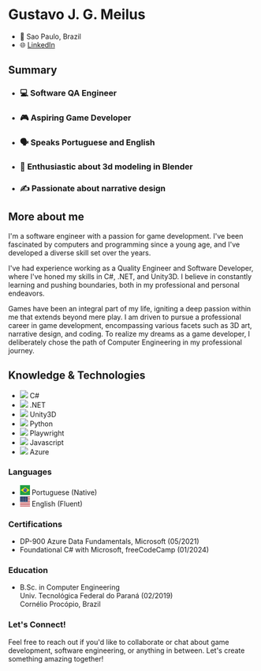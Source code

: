 # Gustavo J. G. Meilus

- 📍 Sao Paulo, Brazil
- 🌐 [LinkedIn](https://linkedin.com/in/gmeilus)

## Summary

- ### 💻 Software QA Engineer 
- ### 🎮 Aspiring Game Developer  
- ### 🗣️ Speaks Portuguese and English  
- ### 🎨 Enthusiastic about 3d modeling in Blender
- ### ✍️ Passionate about narrative design

## More about me

I'm a software engineer with a passion for game development. I've been fascinated by computers and programming since a young age, and I've developed a diverse skill set over the years.

I've had experience working as a Quality Engineer and Software Developer, where I've honed my skills in C#, .NET, and Unity3D. I believe in constantly learning and pushing boundaries, both in my professional and personal endeavors.

Games have been an integral part of my life, igniting a deep passion within me that extends beyond mere play. I am driven to pursue a professional career in game development, encompassing various facets such as 3D art, narrative design, and coding. To realize my dreams as a game developer, I deliberately chose the path of Computer Engineering in my professional journey.

## Knowledge & Technologies

- <img src="https://cdn.jsdelivr.net/gh/devicons/devicon@latest/icons/csharp/csharp-original.svg" width="20" /> C#
- <img src="https://cdn.jsdelivr.net/gh/devicons/devicon@latest/icons/dot-net/dot-net-original.svg" width="20" /> .NET
- <img src="https://cdn.jsdelivr.net/gh/devicons/devicon@latest/icons/unity/unity-original.svg" width="20" /> Unity3D
- <img src="https://cdn.jsdelivr.net/gh/devicons/devicon@latest/icons/python/python-original.svg" width="20" /> Python
- <img src="https://cdn.jsdelivr.net/gh/devicons/devicon@latest/icons/playwright/playwright-original.svg" width="20" /> Playwright
- <img src="https://cdn.jsdelivr.net/gh/devicons/devicon@latest/icons/javascript/javascript-original.svg" width="20" /> Javascript
- <img src="https://cdn.jsdelivr.net/gh/devicons/devicon@latest/icons/azure/azure-original.svg" width="20" /> Azure

### Languages

- <img src="https://raw.githubusercontent.com/lipis/flag-icons/main/flags/1x1/br.svg" width="20" /> Portuguese (Native)
- <img src="https://raw.githubusercontent.com/lipis/flag-icons/main/flags/1x1/us.svg" width="20" /> English (Fluent)

### Certifications

- DP-900 Azure Data Fundamentals, Microsoft (05/2021)
- Foundational C# with Microsoft, freeCodeCamp (01/2024)

### Education

- B.Sc. in Computer Engineering  
  Univ. Tecnológica Federal do Paraná (02/2019)  
  Cornélio Procópio, Brazil

### Let's Connect!

Feel free to reach out if you'd like to collaborate or chat about game development, software engineering, or anything in between. Let's create something amazing together!


<!--
**azgm07/azgm07** is a ✨ _special_ ✨ repository because its `README.md` (this file) appears on your GitHub profile.

Here are some ideas to get you started:

- 🔭 I’m currently working on ...
- 🌱 I’m currently learning ...
- 👯 I’m looking to collaborate on ...
- 🤔 I’m looking for help with ...
- 💬 Ask me about ...
- 📫 How to reach me: ...
- 😄 Pronouns: ...
- ⚡ Fun fact: ...
-->
